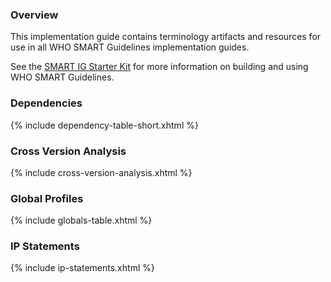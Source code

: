 ### Overview

This implementation guide contains terminology artifacts and resources for use in all WHO SMART Guidelines implementation guides.

See the [SMART IG Starter Kit](https://smart.who.int/ig-starter-kit/) for more information on building and using WHO SMART Guidelines.

### Dependencies

{% include dependency-table-short.xhtml %}

### Cross Version Analysis

{% include cross-version-analysis.xhtml %}

### Global Profiles

{% include globals-table.xhtml %}

### IP Statements

{% include ip-statements.xhtml %}
